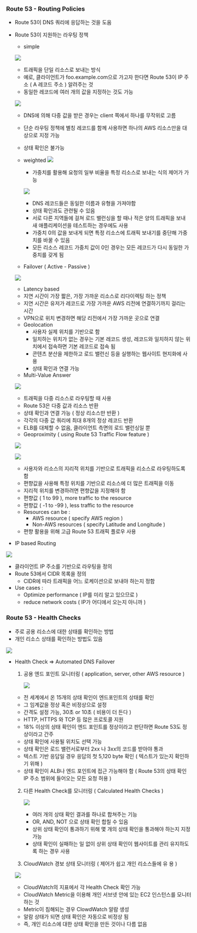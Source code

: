 ### Route 53 - Routing Policies ###
- Route 53이 DNS 쿼리에 응답하는 것을 도움
- Route 53이 지원하는 라우팅 정책
  - simple

   ![](https://velog.velcdn.com/images/xodbs1123/post/896c4230-b982-457f-9495-a66b68c3b8cb/image.png)

    - 트래픽을 단일 리소스로 보내는 방식
    - 예로, 클라이언트가 foo.example.com으로 가고자 한다면 Route 
       53이 IP 주소 ( A 레코드 주소 ) 알려주는 것
    - 동일한 레코드에 여러 개의 값을 지정하는 것도 가능
   
    ![](https://velog.velcdn.com/images/xodbs1123/post/36d4d6d2-2227-47c2-ad41-20f478003991/image.png)

    - DNS에 의해 다중 값을 받은 경우는 client 쪽에서 하나를 무작위로 고름
    - 단순 라우팅 정책에 별칭 레코드를 함께 사용하면 하나의 AWS 리소스만을 대상으로 지정 가능
    - 상태 확인은 불가능
  - weighted
  ![](https://velog.velcdn.com/images/xodbs1123/post/bfdbfd02-a98a-445e-bf99-acae06aaf4ab/image.png)

    - 가중치를 활용해 요청의 일부 비율을 특정 리소스로 보내는 식의 제어가 가능
  
    ![](https://velog.velcdn.com/images/xodbs1123/post/38a3fee1-0e01-4a46-ba33-2e1685d76003/image.png)

    - DNS 레코드들은 동일한 이름과 유형을 가져야함
    - 상태 확인과도 관련될 수 있음
    - 서로 다른 지역들에 걸쳐 로드 밸런싱을 할 때나 적은 양의 트래픽을 보내 새 애플리케이션을 테스트하는 경우에도 사용
    - 가중치 0의 값을 보내게 되면 특정 리소스에 트래픽 보내기를 중단해 가중치를 바꿀 수 있음
    - 모든 리소스 레코드 가중치 값이 0인 경우는 모든 레코드가 다시 동일한 가중치를 갖게 됨
  - Failover ( Active - Passive )

  ![](https://velog.velcdn.com/images/xodbs1123/post/bffeed32-f42b-4471-a72f-d293b61c0821/image.png)

   - Latency based
    - 지연 시간이 가장 짧은, 가장 가까운 리소스로 리다이렉팅 하는 정책
    - 지연 시간은 유저가 레코드로 가장 가까운 AWS 리전에 연결하기까지 걸리는 시간
    - VPN으로 위치 변경하면 해당 리전에서 가장 가까운 곳으로 연결
  - Geolocation
    - 사용자 실제 위치를 기반으로 함
    - 일치하는 위치가 없는 경우는 기본 레코드 생성, 레코드와 일치하지 않는 위치에서 접속하면 기본 레코드로 접속 됨
    - 콘텐츠 분산을 제한하고 로드 밸런신 등을 실행하는 웹사이트 현지화에 사용
    - 상태 확인과 연결 가능
  - Multi-Value Answer

   ![](https://velog.velcdn.com/images/xodbs1123/post/8e5a236b-5f9e-45d0-b89f-460300228d2b/image.png)
    - 트래픽을 다중 리소스로 라우팅할 때 사용
    - Route 53은 다중 값과 리소스 반환
    - 상태 확인과 연결 가능 ( 정상 리소스만 반환 )
    - 각각의 다중 값 쿼리에 최대 8개의 정상 레코드 반환
    - ELB를 대체할 수 없음, 클라이언트 측면의 로드 밸런싱일 뿐
  - Geoproximity ( using Route 53 Traffic Flow feature )
  
   ![](https://velog.velcdn.com/images/xodbs1123/post/b3c570ce-7982-4c06-8b1d-5bd56f0a0538/image.png)

   ![](https://velog.velcdn.com/images/xodbs1123/post/f12058a5-0e5f-49cd-a14c-7a0fae3cf997/image.png)

    - 사용자와 리소스의 지리적 위치를 기반으로 트래픽을 리소스로 라우팅하도록 함
    - 편향값을 사용해 특정 위치를 기반으로 리소스에 더 많은 트래픽을 이동
    - 지리적 위치를 변경하려면 편향값을 지정해야 함
    - 편향값 ( 1 to 99 ), more traffic to the resource
    - 편향값 ( -1 to -99 ), less traffic to the resource
    - Resources can be :
      - AWS resource ( specify AWS region )
      - Non-AWS resources ( specify Latitude and Longitude )
    - 편향 활용을 위해 고급 Route 53 트래픽 플로우 사용  
- IP based Routing

![](https://velog.velcdn.com/images/xodbs1123/post/c83f6052-130f-4a63-a516-5df93f3518bd/image.png)
  
  - 클라이언트 IP 주소를 기반으로 라우팅을 정의
  - Route 53에서 CIDR 목록을 정의
    - CIDR에 따라 트래픽을 어느 로케이션으로 보내야 하는지 정함
  - Use cases :
    - Optimize performance ( IP를 미리 알고 있으므로 )
    - reduce network costs ( IP가 어디에서 오는지 아니까 )
    
  ### Route 53 - Health Checks ###
  - 주로 공용 리소스에 대한 상태를 확인하는 방법
  - 개인 리소스 상태를 확인하는 방법도 있음

  ![](https://velog.velcdn.com/images/xodbs1123/post/151be31a-5b5c-44e0-81bd-54fbd2ba44cd/image.png)

- Health Check => Automated DNS Failover
  1. 공용 엔드 포인트 모니터링 ( application, server, other AWS resource )

      ![](https://velog.velcdn.com/images/xodbs1123/post/e72a81aa-1a1b-475b-9f29-d912261769f5/image.png)
    
    - 전 세계에서 온 15개의 상태 확인이 엔드포인트의 상태를 확인
     - 그 임계값을 정상 혹은 비정상으로 설정
     - 간격도 설정 가능, 30초 or 10초 ( 비용이 더 든다 )
     - HTTP, HTTPS 와 TCP 등 많은 프로토콜 지원
     - 18% 이상의 상태 확인이 엔드 포인트를 정상이라고 판단하면 Route 53도 정상이라고 간주
     - 상태 확인에 사용될 위치도 선택 가능
     - 상태 확인은 로드 밸런서로부터 2xx 나 3xx의 코드를 받아야 통과
     - 텍스트 기반 응답일 경우 응답의 첫 5,120 byte 확인 ( 텍스트가 있는지 확인하기 위해 )
     - 상태 확인이 ALB나 엔드 포인트에 접근 가능해야 함 ( Route 53의 상태 확인 IP 주소 범위에 들어오는 모든 요청 허용 )


   2. 다른 Health Check를 모니터링 ( Calculated Health Checks )

        ![](https://velog.velcdn.com/images/xodbs1123/post/1c648b9f-e069-4105-b543-3750bb4141a8/image.png)

       - 여러 개의 상태 확인 결과를 하나로 합쳐주는 기능
       - OR, AND, NOT 으로 상태 확인 합칠 수 있음
       - 상위 상태 확인이 통과하기 위해 몇 개의 상태 확인을 통과해야 하는지 지정 가능
       - 상태 확인이 실패하는 일 없이 상위 상태 확인이 웹사이트를 관리 유지하도록 하는 경우 사용
     
  4. CloudWatch 경보 상태 모니터링 ( 제어가 쉽고 개인 리소스들에 유
  용 )

   ![](https://velog.velcdn.com/images/xodbs1123/post/8ce9e4a0-8298-42ce-a82e-a4b4eeebac10/image.png)
    
    - CloudWatch의 지표에서 각 Health Check 확인 가능
    - CloudWatch Metric을 이용해 개인 서브넷 안에 있는 EC2 인스턴스를 모니터 하는 것
    - Metric이 침해되는 경우 ClowdWatch 알람 생성
    - 알람 상태가 되면 상태 확인은 자동으로 비정상 됨
    - 즉, 개인 리소스에 대한 상태 확인을 만든 것이나 다름 없음
